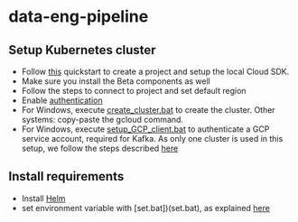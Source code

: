 # data-eng-pipeline

## Setup Kubernetes cluster
* Follow [this](https://cloud.google.com/kubernetes-engine/docs/quickstart) quickstart to create a project and setup the local Cloud SDK. 
* Make sure you install the Beta components as well
* Follow the steps to connect to project and set default region  
* Enable [authentication](https://cloud.google.com/kubernetes-engine/docs/how-to/api-server-authentication) 
* For Windows, execute [create_cluster.bat](create_cluster.bat) to create the cluster. Other systems: copy-paste the gcloud command. 
* For Windows, execute [setup_GCP_client.bat](setup_GCP_client.bat) to authenticate a GCP service account, required for Kafka. As only one cluster is used in this setup, we follow the steps described [here](https://cloud.google.com/kubernetes-engine/docs/how-to/api-server-authentication#service_within_the_same_cluster)

## Install requirements
* Install [Helm](https://helm.sh/docs/intro/install/)
* set environment variable with [set.bat])(set.bat), as explained [here](https://docs.confluent.io/current/installation/operator/co-configure.html#co-create-provider-yaml)


